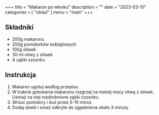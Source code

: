 +++
title = "Makaron po włosku"
description = ""
date = "2023-03-10"
categories = [
    "obiad"
]
menu = "main"
+++


## Składniki
* 200g makaronu
* 200g pomidorków koktajlowych
* 100g oliwek
* 30 ml oliwy z oliwek 
* 4 ząbki czosnku

## Instrukcja
1. Makaron ugotuj według przepisu.
2. W trakcie gotowania makaronu rozgrzej na niskiej mocy oliwę z oliwek. Usmaż na niej rozdrobnione ząbki czosnku.
3. Wrzuć pomidory i duś przez 5-10 minut.
4. Dodaj oliwki i smaż odkryte do zgęstnienia około 3 minuty
